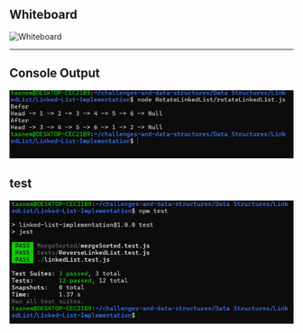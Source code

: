 ## Whiteboard

![Whiteboard](../rotatewhiteboard.png)

---

## Console Output

![Console Output](./rotate-output.png)

## test

![testjs](./test.png)
